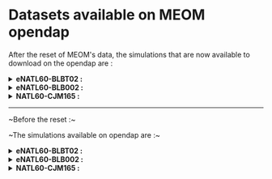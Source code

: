 # Datasets available on MEOM opendap

After the reset of MEOM's data, the simulations that are now available to download on the opendap are :

<details><summary><strong> eNATL60-BLBT02 : </strong></summary> 
  
- SICIL region :
  - [Hourly Sea Surface Height](../items/SICIL60-BLBT02-1h-SSH.md)
  - [Hourly Air Sea Fluxes](../items/SICIL60-BLBT02-1h-flxT.md)
  - [Hourly 3D fields](../items/SICIL60-BLBT02-1h-TSUVW-O-bottom.md)
</details>

<details><summary><strong> eNATL60-BLB002 : </strong></summary>  
</details>

<details><summary><strong> NATL60-CJM165 : </strong></summary>
</details>


-----------------------------------

~Before the reset :~

~The simulations available on opendap are :~
<details><summary><strong> eNATL60-BLBT02 : </strong></summary>
  
- North Atlantic (whole domain):
  - [Hourly Surface Velocities](../items/eNATL60-BLBT02-SSU-SSV.md)
  - [Hourly Sea Surface Height](../items/eNATL60-BLBT02-SSH.md)
  - [Degraded Sea Surface Height (factor 3)](../items/eNATL20-BLBT02-SSH-1h.md)
- Central point of the OSMOSIS region:
  - [Times Series of TSUVW](../items/OSMOSISc60-BLBT02-1h-TSUVW-0-1000m.md)
</details>

<details><summary><strong> eNATL60-BLB002 : </strong></summary>
  
- North Atlantic (whole domain):
  - [Hourly Surface Velocities](../items/eNATL60-BLB002-SSU-SSV.md)
  - [Hourly Sea Surface Height](../items/eNATL60-BLB002-SSH.md) 
  - [Daily 0-10m Mean Velocities](../items/eNATL60-BLB002-1d-UV-mean-0-10m.md)
- MEDWEST extractions :
  - [Hourly Surface fields](../items/MEDWEST60-BLB002-1h-SSH-SST-SSS-SSU-SSV.md) 
- NANFL extractions :
  - [Hourly Surface fields](../items/NANFL60-BLB002-1h-SSH-SST-SSS-SSU-SSV.md)     
- MEDBAL extractions :
  - [Hourly 3D fields](../items/MEDBAL60-BLB002-1h-TSUVW-0-1000m.md)
- COSNWA extractions :
  - [Hourly 3D fields](../items/COSNWA-BLB002-1h-TSUVW-0-1000m.md)
</details>

<details><summary><strong> NATL60-CJM165 : </strong></summary>
  
- North Atlantic (whole domain):
  - [Hourly Sea Surface Height](../items/NATL60-CJM165-SSH-1h.md)  
</details>
